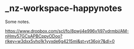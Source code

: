 # _nz-workspace-happynotes
Some notes.


https://www.dropbox.com/scl/fo/8pwjj4e996v1j97vdrmbi/AM-nHmy57GCsAPBCppyODoo?rlkey=w3dxx5vho1k1yyxde6g4215ml&st=yt36ojr7&dl=0


